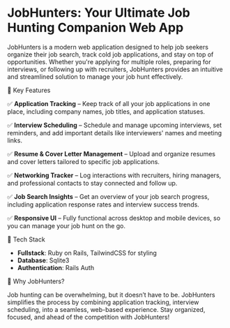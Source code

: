 # JobHunters: Your Ultimate Job Hunting Companion Web App

JobHunters is a modern web application designed to help job seekers organize their job search, track cold job applications, and stay on top of opportunities. Whether you're applying for multiple roles, preparing for interviews, or following up with recruiters, JobHunters provides an intuitive and streamlined solution to manage your job hunt effectively.  

🌟 Key Features  

✅ **Application Tracking** – Keep track of all your job applications in one place, including company names, job titles, and application statuses.  

✅ **Interview Scheduling** – Schedule and manage upcoming interviews, set reminders, and add important details like interviewers' names and meeting links.  

✅ **Resume & Cover Letter Management** – Upload and organize resumes and cover letters tailored to specific job applications.  

✅ **Networking Tracker** – Log interactions with recruiters, hiring managers, and professional contacts to stay connected and follow up.  

✅ **Job Search Insights** – Get an overview of your job search progress, including application response rates and interview success trends.  

✅ **Responsive UI** – Fully functional across desktop and mobile devices, so you can manage your job hunt on the go.  

🚀 Tech Stack  

- **Fullstack**: Ruby on Rails, TailwindCSS for styling
- **Database**: Sqlite3
- **Authentication**: Rails Auth

📌 Why JobHunters?

Job hunting can be overwhelming, but it doesn’t have to be. JobHunters simplifies the process by combining application tracking, interview scheduling, into a seamless, web-based experience. Stay organized, focused, and ahead of the competition with JobHunters!
